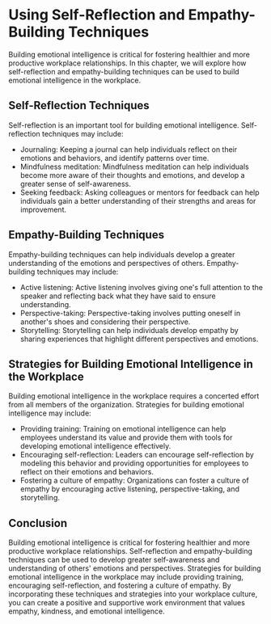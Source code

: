 Using Self-Reflection and Empathy-Building Techniques
=================================================================================================

Building emotional intelligence is critical for fostering healthier and more productive workplace relationships. In this chapter, we will explore how self-reflection and empathy-building techniques can be used to build emotional intelligence in the workplace.

Self-Reflection Techniques
--------------------------

Self-reflection is an important tool for building emotional intelligence. Self-reflection techniques may include:

* Journaling: Keeping a journal can help individuals reflect on their emotions and behaviors, and identify patterns over time.
* Mindfulness meditation: Mindfulness meditation can help individuals become more aware of their thoughts and emotions, and develop a greater sense of self-awareness.
* Seeking feedback: Asking colleagues or mentors for feedback can help individuals gain a better understanding of their strengths and areas for improvement.

Empathy-Building Techniques
---------------------------

Empathy-building techniques can help individuals develop a greater understanding of the emotions and perspectives of others. Empathy-building techniques may include:

* Active listening: Active listening involves giving one's full attention to the speaker and reflecting back what they have said to ensure understanding.
* Perspective-taking: Perspective-taking involves putting oneself in another's shoes and considering their perspective.
* Storytelling: Storytelling can help individuals develop empathy by sharing experiences that highlight different perspectives and emotions.

Strategies for Building Emotional Intelligence in the Workplace
---------------------------------------------------------------

Building emotional intelligence in the workplace requires a concerted effort from all members of the organization. Strategies for building emotional intelligence may include:

* Providing training: Training on emotional intelligence can help employees understand its value and provide them with tools for developing emotional intelligence effectively.
* Encouraging self-reflection: Leaders can encourage self-reflection by modeling this behavior and providing opportunities for employees to reflect on their emotions and behaviors.
* Fostering a culture of empathy: Organizations can foster a culture of empathy by encouraging active listening, perspective-taking, and storytelling.

Conclusion
----------

Building emotional intelligence is critical for fostering healthier and more productive workplace relationships. Self-reflection and empathy-building techniques can be used to develop greater self-awareness and understanding of others' emotions and perspectives. Strategies for building emotional intelligence in the workplace may include providing training, encouraging self-reflection, and fostering a culture of empathy. By incorporating these techniques and strategies into your workplace culture, you can create a positive and supportive work environment that values empathy, kindness, and emotional intelligence.
